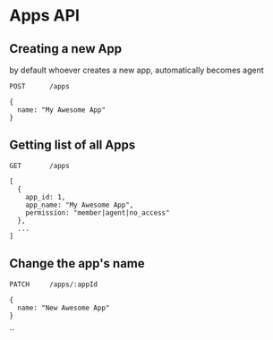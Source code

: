 # Apps API

## Creating a new App

by default whoever creates a new app, automatically becomes agent

```
POST      /apps

{
  name: "My Awesome App"
}
```

## Getting list of all Apps

```
GET       /apps

[
  {
    app_id: 1,
    app_name: "My Awesome App",
    permission: "member|agent|no_access"
  },
  ...
]
```

## Change the app's name

```
PATCH     /apps/:appId

{
  name: "New Awesome App"
}
```
``

